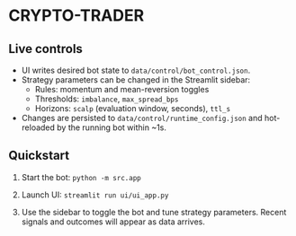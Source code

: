 # CRYPTO-TRADER

## Live controls

- UI writes desired bot state to `data/control/bot_control.json`.
- Strategy parameters can be changed in the Streamlit sidebar:
  - Rules: momentum and mean-reversion toggles
  - Thresholds: `imbalance`, `max_spread_bps`
  - Horizons: `scalp` (evaluation window, seconds), `ttl_s`
- Changes are persisted to `data/control/runtime_config.json` and hot-reloaded by the running bot within ~1s.

## Quickstart

1) Start the bot: `python -m src.app`

2) Launch UI: `streamlit run ui/ui_app.py`

3) Use the sidebar to toggle the bot and tune strategy parameters. Recent signals and outcomes will appear as data arrives.
